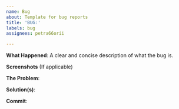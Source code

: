 ```yaml
---
name: Bug
about: Template for bug reports
title: 'BUG:'
labels: bug
assignees: petra66orii

---
```


**What Happened**:
A clear and concise description of what the bug is.

**Screenshots**
(If applicable)

**The Problem**:

**Solution(s)**:

**Commit**:
